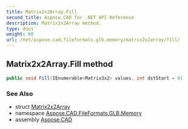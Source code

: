 ```yaml
---
title: Matrix2x2Array.Fill
second_title: Aspose.CAD for .NET API Reference
description: Matrix2x2Array method. 
type: docs
weight: 60
url: /net/aspose.cad.fileformats.glb.memory/matrix2x2array/fill/
---
```

## Matrix2x2Array.Fill method

```csharp
public void Fill(IEnumerable<Matrix3x2> values, int dstStart = 0)
```

### See Also

* struct [Matrix2x2Array](../)
* namespace [Aspose.CAD.FileFormats.GLB.Memory](../../matrix2x2array/)
* assembly [Aspose.CAD](../../../)


